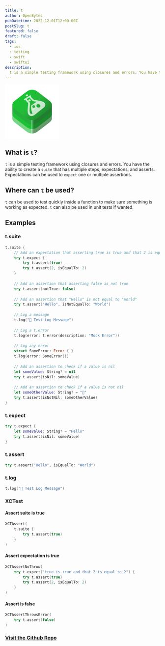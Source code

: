 ```yaml
---
title: t
author: OpenBytes
pubDatetime: 2022-12-01T12:00:00Z
postSlug: t
featured: false
draft: false
tags:
  - ios
  - testing
  - swift
  - swiftui
description:
  t is a simple testing framework using closures and errors. You have the ability to create a suite that has multiple steps, expectations, and asserts. Expectations can be used to expect one or multiple assertions.
---
```


<img src="/src/content/projects/images/openbytes-t.png" alt="Icon representing the OpenBytes t-framework." width="35%"/>


## What is `t`?

`t` is a simple testing framework using closures and errors. You have the ability to create a `suite` that has multiple steps, expectations, and asserts. Expectations can be used to `expect` one or multiple assertions.

## Where can `t` be used?

`t` can be used to test quickly inside a function to make sure something is working as expected. `t` can also be used in unit tests if wanted.

## Examples

### t.suite
```swift
t.suite {
    // Add an expectation that asserting true is true and that 2 is equal to 2
    try t.expect {
        try t.assert(true)
        try t.assert(2, isEqualTo: 2)
    }
    
    // Add an assertion that asserting false is not true
    try t.assert(notTrue: false)
    
    // Add an assertion that "Hello" is not equal to "World"
    try t.assert("Hello", isNotEqualTo: "World")
    
    // Log a message
    t.log("📣 Test Log Message")
    
    // Log a t.error
    t.log(error: t.error(description: "Mock Error"))
    
    // Log any error
    struct SomeError: Error { }
    t.log(error: SomeError())
    
    // Add an assertion to check if a value is nil
    let someValue: String? = nil
    try t.assert(isNil: someValue)
    
    // Add an assertion to check if a value is not nil
    let someOtherValue: String? = "💠"
    try t.assert(isNotNil: someOtherValue)
}
```

### t.expect
```swift
try t.expect {
    let someValue: String? = "Hello"
    try t.assert(isNil: someValue)
}
```

### t.assert
```swift
try t.assert("Hello", isEqualTo: "World")
```

### t.log
```swift
t.log("📣 Test Log Message")
```

### XCTest

#### Assert suite is true
```swift
XCTAssert(
    t.suite {
        try t.assert(true)
    }
)
```

#### Assert expectation is true
```swift
XCTAssertNoThrow(
    try t.expect("true is true and that 2 is equal to 2") {
        try t.assert(true)
        try t.assert(2, isEqualTo: 2)
    }
)
```

#### Assert is false
```swift
XCTAssertThrowsError(
    try t.assert(false)
)
```

### [Visit the Github Repo](https://github.com/0xOpenBytes/ios-base)